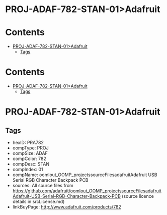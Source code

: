 
PROJ-ADAF-782-STAN-01>Adafruit
==============================

Contents
========

* [PROJ-ADAF-782-STAN-01>Adafruit](#proj-adaf-782-stan-01adafruit)
	* [Tags](#tags)

Contents
========

* [PROJ-ADAF-782-STAN-01>Adafruit](#proj-adaf-782-stan-01adafruit)
	* [Tags](#tags)

# PROJ-ADAF-782-STAN-01>Adafruit

## Tags

- hexID: PRA782
- oompType: PROJ
- oompSize: ADAF
- oompColor: 782
- oompDesc: STAN
- oompIndex: 01
- oompName: oomlout_OOMP_projectssourceFilesadafruitAdafruit USB Serial RGB Character Backpack PCB
- sources: All source files from https://github.com/adafruit/oomlout_OOMP_projectssourceFilesadafruitAdafruit-USB-Serial-RGB-Character-Backpack-PCB (source licence details in srcLicense.md)
- linkBuyPage: http://www.adafruit.com/products/782
